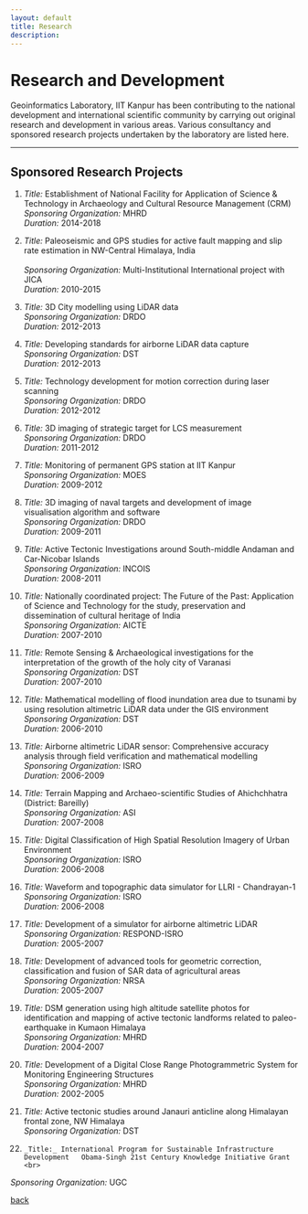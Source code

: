 ```yaml
---
layout: default
title: Research
description:
---
```


# Research and Development
Geoinformatics Laboratory, IIT Kanpur has been contributing to the national development and international scientific community by carrying out original research and development in various areas. Various consultancy and sponsored research projects undertaken by the laboratory are listed here.<br>
* * *
## Sponsored Research Projects

1. _Title:_ Establishment of National Facility for Application of Science & Technology in Archaeology and Cultural Resource Management (CRM) <br>
_Sponsoring Organization:_ MHRD	<br>
_Duration:_ 2014-2018

2. _Title:_ Paleoseismic and GPS studies for active fault mapping and slip rate estimation in NW-Central Himalaya, India <br> 	
_Sponsoring Organization:_ Multi-Institutional International project with JICA <br>
_Duration:_ 2010-2015

3. _Title:_ 3D City modelling using LiDAR data <br>
_Sponsoring Organization:_ DRDO <br>
_Duration:_ 2012-2013 <br>

4. _Title:_ Developing standards for airborne LiDAR data capture <br>
_Sponsoring Organization:_ DST <br>
_Duration:_ 2012-2013 <br>

5. _Title:_ Technology development for motion correction during laser scanning <br>
_Sponsoring Organization:_ DRDO <br>
_Duration:_ 2012-2012 <br> 		

6.  _Title:_ 3D imaging of strategic target for LCS measurement <br>
_Sponsoring Organization:_ DRDO <br>
_Duration:_ 2011-2012 <br>

7.  _Title:_ Monitoring of permanent GPS station at IIT Kanpur <br>
_Sponsoring Organization:_ MOES <br>
_Duration:_ 2009-2012 <br>

8.  _Title:_ 3D imaging of naval targets and development of image visualisation algorithm and software <br>
_Sponsoring Organization:_ DRDO <br>
_Duration:_ 2009-2011 <br>  

9. _Title:_ Active Tectonic Investigations around South-middle Andaman and Car-Nicobar Islands <br>
_Sponsoring Organization:_ INCOIS <br>
_Duration:_ 2008-2011 <br>

10. _Title:_ Nationally coordinated project: The Future of the Past: Application of Science and Technology for the study, preservation and dissemination of cultural heritage of India <br>
_Sponsoring Organization:_ AICTE <br>
_Duration:_ 2007-2010 <br>

11.	_Title:_ Remote Sensing & Archaeological  investigations for the interpretation of the growth of the holy city of Varanasi <br>
_Sponsoring Organization:_ DST <br>
_Duration:_ 2007-2010 <br>

12.	_Title:_ Mathematical modelling of flood inundation area due to tsunami by using resolution altimetric LiDAR data under the GIS environment <br>
_Sponsoring Organization:_ DST <br>
_Duration:_ 2006-2010 <br>

13.	_Title:_ Airborne altimetric LiDAR sensor: Comprehensive accuracy analysis through field verification and mathematical modelling <br>
_Sponsoring Organization:_ ISRO <br>
_Duration:_ 2006-2009 <br>

14. _Title:_ Terrain Mapping and Archaeo-scientific Studies of Ahichchhatra (District: Bareilly) <br>
_Sponsoring Organization:_ ASI <br>
_Duration:_ 2007-2008 <br>

15. _Title:_ Digital Classification of High Spatial Resolution Imagery of Urban Environment <br>
_Sponsoring Organization:_ ISRO <br>
_Duration:_ 2006-2008 <br>

16.	_Title:_ Waveform and topographic data simulator for LLRI - Chandrayan-1  <br>
_Sponsoring Organization:_ ISRO <br>
_Duration:_ 2006-2008 <br>

17.	_Title:_ Development of a simulator for  airborne altimetric LiDAR  <br>
_Sponsoring Organization:_ RESPOND-ISRO <br>
_Duration:_ 2005-2007 <br>

18.	_Title:_ Development of advanced tools for geometric correction, classification and fusion of SAR data of agricultural areas  <br>
_Sponsoring Organization:_ NRSA <br>
_Duration:_ 2005-2007 <br>

19. _Title:_ DSM generation using high altitude satellite photos for identification and mapping of active tectonic landforms related to paleo-earthquake in Kumaon Himalaya  <br>
_Sponsoring Organization:_ MHRD <br>
_Duration:_ 2004-2007 <br>

20.	_Title:_ Development of a Digital Close Range Photogrammetric System for Monitoring Engineering Structures  <br>
_Sponsoring Organization:_ MHRD <br>
_Duration:_ 2002-2005 <br>

21.	_Title:_ Active tectonic studies around Janauri anticline along Himalayan frontal zone, NW Himalaya	 <br>
_Sponsoring Organization:_ DST	<br>

22. 	_Title:_ International Program for Sustainable Infrastructure Development	Obama-Singh 21st Century Knowledge Initiative Grant <br>
_Sponsoring Organization:_ UGC	<br>

[back](./)
